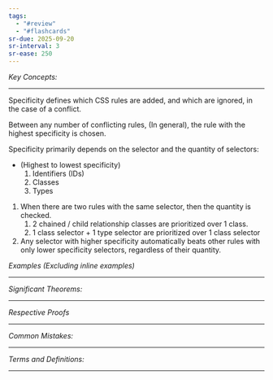 ```yaml
---
tags:
  - "#review"
  - "#flashcards"
sr-due: 2025-09-20
sr-interval: 3
sr-ease: 250
---
```

*Key Concepts:*
___

Specificity defines which CSS rules are added, and which are ignored, in the case of a conflict.

Between any number of conflicting rules, (In general), the rule with the highest specificity is chosen.

Specificity primarily depends on the selector and the quantity of selectors:
- (Highest to lowest specificity)
	1. Identifiers (IDs)
	2. Classes
	3. Types
1. When there are two rules with the same selector, then the quantity is checked.
	1. 2 chained / child relationship classes are prioritized over 1 class.
	2. 1 class selector + 1 type selector are prioritized over 1 class selector
2. Any selector with higher specificity automatically beats other rules with only lower specificity selectors, regardless of their quantity. 

*Examples (Excluding inline examples)* 
___

*Significant Theorems:*
___

*Respective Proofs*
___

*Common Mistakes:*
___

*Terms and Definitions:*
___


